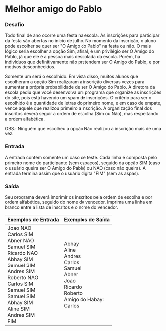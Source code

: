 # Melhor amigo do Pablo
 ### Desafio
Todo final de ano ocorre uma festa na escola. As inscrições para participar da festa são abertas no início de julho. No momento da inscrição, o aluno pode escolher se quer ser "O Amigo do Pablo" na festa ou não. O mais lógico seria escolher a opção Sim, afinal, é um privilégio ser O Amigo do Pablo, já que ele é a pessoa mais descolada da escola. Porém, há indivíduos que definitivamente não pretendem ser O Amigo do Pablo, e por motivos desconhecidos.

Somente um será o escolhido. Em vista disso, muitos alunos que escolheram a opção Sim realizaram a inscrição diversas vezes para aumentar a própria probabilidade de ser O Amigo do Pablo. A diretora da escola pediu que você desenvolva um programa que organize as inscrições do site, pois está havendo um spam de inscrições. O critério para ser o escolhido é a quantidade de letras do primeiro nome, e em caso de empate, vence aquele que realizou primeiro a inscrição. A organização final dos inscritos deverá seguir a ordem de escolha (Sim ou Não), mas respeitando a ordem alfabética.

OBS.: Ninguém que escolheu a opção Não realizou a inscrição mais de uma vez. 

 ### Entrada
A entrada contém somente um caso de teste. Cada linha é composta pelo primeiro nome do participante (sem espaços), seguido da opção SIM (caso o usuário queira ser O Amigo do Pablo) ou NAO (caso não queira). A entrada termina assim que o usuário digita "FIM" (sem as aspas).

 ### Saída
Seu programa deverá imprimir os inscritos pela ordem de escolha e por ordem alfabética, seguido do nome do vencedor. Imprima uma linha em branco entre a lista de inscritos e o nome do vencedor.

| Exemplos de Entrada  | Exemplos de Saída  | 
|---|---|
| Joao NAO <br> Carlos SIM <br> Abner NAO <br> Samuel SIM <br> Ricardo NAO <br> Abhay SIM <br> Samuel SIM <br> Andres SIM <br> Roberto NAO <br> Carlos SIM <br> Samuel SIM <br> Samuel SIM <br> Abhay SIM <br> Aline SIM <br> Andres SIM <br> FIM| Abhay <br> Aline <br> Andres <br> Carlos <br> Samuel <br> Abner <br> Joao <br> Ricardo <br> Roberto <br> Amigo do Habay: <br> Carlos|